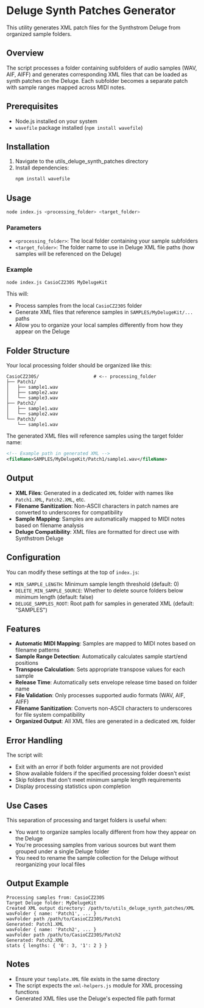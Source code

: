 # Deluge Synth Patches Generator

This utility generates XML patch files for the Synthstrom Deluge from organized sample folders.

## Overview

The script processes a folder containing subfolders of audio samples (WAV, AIF, AIFF) and generates corresponding XML files that can be loaded as synth patches on the Deluge. Each subfolder becomes a separate patch with sample ranges mapped across MIDI notes.

## Prerequisites

- Node.js installed on your system
- `wavefile` package installed (`npm install wavefile`)

## Installation

1. Navigate to the utils_deluge_synth_patches directory
2. Install dependencies:
   ```bash
   npm install wavefile
   ```

## Usage

```bash
node index.js <processing_folder> <target_folder>
```

### Parameters

- `<processing_folder>`: The local folder containing your sample subfolders
- `<target_folder>`: The folder name to use in Deluge XML file paths (how samples will be referenced on the Deluge)

### Example

```bash
node index.js CasioCZ230S MyDelugeKit
```

This will:

- Process samples from the local `CasioCZ230S` folder
- Generate XML files that reference samples in `SAMPLES/MyDelugeKit/...` paths
- Allow you to organize your local samples differently from how they appear on the Deluge

## Folder Structure

Your local processing folder should be organized like this:

```
CasioCZ230S/                    # <-- processing_folder
├── Patch1/
│   ├── sample1.wav
│   ├── sample2.wav
│   └── sample3.wav
├── Patch2/
│   ├── sample1.wav
│   └── sample2.wav
└── Patch3/
    └── sample1.wav
```

The generated XML files will reference samples using the target folder name:

```xml
<!-- Example path in generated XML -->
<fileName>SAMPLES/MyDelugeKit/Patch1/sample1.wav</fileName>
```

## Output

- **XML Files**: Generated in a dedicated `XML` folder with names like `Patch1.XML`, `Patch2.XML`, etc.
- **Filename Sanitization**: Non-ASCII characters in patch names are converted to underscores for compatibility
- **Sample Mapping**: Samples are automatically mapped to MIDI notes based on filename analysis
- **Deluge Compatibility**: XML files are formatted for direct use with Synthstrom Deluge

## Configuration

You can modify these settings at the top of `index.js`:

- `MIN_SAMPLE_LENGTH`: Minimum sample length threshold (default: 0)
- `DELETE_MIN_SAMPLE_SOURCE`: Whether to delete source folders below minimum length (default: false)
- `DELUGE_SAMPLES_ROOT`: Root path for samples in generated XML (default: "SAMPLES")

## Features

- **Automatic MIDI Mapping**: Samples are mapped to MIDI notes based on filename patterns
- **Sample Range Detection**: Automatically calculates sample start/end positions
- **Transpose Calculation**: Sets appropriate transpose values for each sample
- **Release Time**: Automatically sets envelope release time based on folder name
- **File Validation**: Only processes supported audio formats (WAV, AIF, AIFF)
- **Filename Sanitization**: Converts non-ASCII characters to underscores for file system compatibility
- **Organized Output**: All XML files are generated in a dedicated `XML` folder

## Error Handling

The script will:

- Exit with an error if both folder arguments are not provided
- Show available folders if the specified processing folder doesn't exist
- Skip folders that don't meet minimum sample length requirements
- Display processing statistics upon completion

## Use Cases

This separation of processing and target folders is useful when:

- You want to organize samples locally different from how they appear on the Deluge
- You're processing samples from various sources but want them grouped under a single Deluge folder
- You need to rename the sample collection for the Deluge without reorganizing your local files

## Output Example

```
Processing samples from: CasioCZ230S
Target Deluge folder: MyDelugeKit
Created XML output directory: /path/to/utils_deluge_synth_patches/XML
wavFolder { name: 'Patch1', ... }
wavFolder path /path/to/CasioCZ230S/Patch1
Generated: Patch1.XML
wavFolder { name: 'Patch2', ... }
wavFolder path /path/to/CasioCZ230S/Patch2
Generated: Patch2.XML
stats { lengths: { '0': 3, '1': 2 } }
```

## Notes

- Ensure your `template.XML` file exists in the same directory
- The script expects the `xml-helpers.js` module for XML processing functions
- Generated XML files use the Deluge's expected file path format
